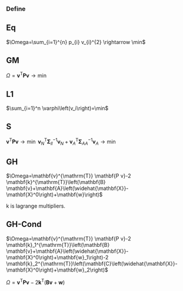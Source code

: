 ### Define
## Eq
$\Omega=\sum_{i=1}^{n} p_{i} v_{i}^{2} \rightarrow \min$
 
## GM
 
 $\Omega=\mathbf{v}^{\mathrm{T}} \mathbf{P v} \rightarrow \min$

## L1
$\sum_{i=1}^n \varphi\left(v_i\right)=\min$


## S

$\mathbf{v}^{\mathrm{T}} \mathbf{P v} \rightarrow \min$
$\mathbf{v}_{N}^{\mathrm{T}} \boldsymbol{\Sigma}_{l l}^{-1} \mathbf{v}_{N}+\mathbf{v}_{A}^{\mathrm{T}} \boldsymbol{\Sigma}_{A A}^{-1} \mathbf{v}_{A} \rightarrow \min$

## GH
$\Omega=\mathbf{v}^{\mathrm{T}} \mathbf{P v}-2 \mathbf{k}^{\mathrm{T}}\left(\mathbf{B} \mathbf{v}+\mathbf{A}\left(\widehat{\mathbf{X}}-\mathbf{X}^0\right)+\mathbf{w}\right)$

k is lagrange multipliers.

## GH-Cond
$\Omega=\mathbf{v}^{\mathrm{T}} \mathbf{P v}-2 \mathbf{k}_1^{\mathrm{T}}\left(\mathbf{B} \mathbf{v}+\mathbf{A}\left(\widehat{\mathbf{X}}-\mathbf{X}^0\right)+\mathbf{w}_1\right)-2 \mathbf{k}_2^{\mathrm{T}}\left(\mathbf{C}\left(\widehat{\mathbf{X}}-\mathbf{X}^0\right)+\mathbf{w}_2\right)$

$\Omega=\mathbf{v}^{\mathrm{T}} \mathbf{P} \mathbf{v}-2 \mathbf{k}^{\mathrm{T}}(\mathbf{B v}+\mathbf{w})$